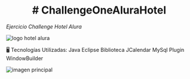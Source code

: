 <h1 align="center"> # ChallengeOneAluraHotel </h1>
<em> Ejercicio Challenge Hotel Alura  </em>

![logo hotel alura](https://user-images.githubusercontent.com/91544872/189419040-c093db78-c970-4960-8aca-ffcc11f7ffaf.png)

🖥️ Tecnologías Utilizadas:
Java
Eclipse
Biblioteca JCalendar
MySql
Plugin WindowBuilder

![imagen principal](https://user-images.githubusercontent.com/91544872/189419249-06b539da-7cf2-4d40-a711-618a5c872096.png)

